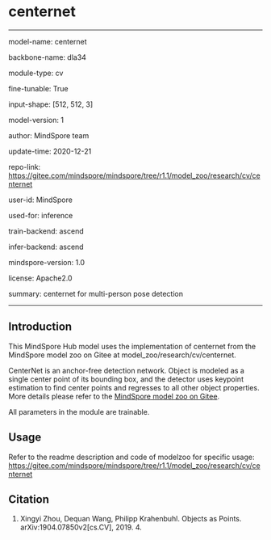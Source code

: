 # centernet

---

model-name: centernet

backbone-name: dla34

module-type: cv

fine-tunable: True

input-shape: [512, 512, 3]

model-version: 1

author: MindSpore team

update-time: 2020-12-21

repo-link: <https://gitee.com/mindspore/mindspore/tree/r1.1/model_zoo/research/cv/centernet>

user-id: MindSpore

used-for: inference

train-backend: ascend

infer-backend: ascend

mindspore-version: 1.0

license: Apache2.0

summary: centernet for multi-person pose detection

---

## Introduction

This MindSpore Hub model uses the implementation of centernet from the MindSpore model zoo on Gitee at model_zoo/research/cv/centernet.

CenterNet is an anchor-free detection network. Object is modeled as a single center point of its bounding box, and the detector uses keypoint estimation to find center points and regresses to all other object properties. More details please refer to the [MindSpore model zoo on Gitee](https://gitee.com/mindspore/mindspore/tree/r1.1/model_zoo/research/cv/centernet/README.md).

All parameters in the module are trainable.

## Usage

Refer to the readme description and code of modelzoo for specific usage:
<https://gitee.com/mindspore/mindspore/tree/r1.1/model_zoo/research/cv/centernet>

## Citation

1. Xingyi Zhou, Dequan Wang, Philipp Krahenbuhl. Objects as Points. arXiv:1904.07850v2[cs.CV], 2019. 4.

